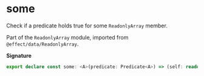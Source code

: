 # some

Check if a predicate holds true for some `ReadonlyArray` member.

Part of the `ReadonlyArray` module, imported from `@effect/data/ReadonlyArray`.

**Signature**

```ts
export declare const some: <A>(predicate: Predicate<A>) => (self: readonly A[]) => self is readonly [A, ...A[]]
```
